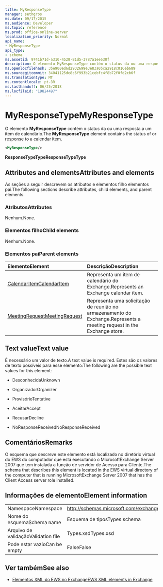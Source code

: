 ```yaml
---
title: MyResponseType
manager: sethgros
ms.date: 09/17/2015
ms.audience: Developer
ms.topic: reference
ms.prod: office-online-server
localization_priority: Normal
api_name:
- MyResponseType
api_type:
- schema
ms.assetid: 9741b71d-a310-4520-81d5-3787a1ee630f
description: O elemento MyResponseType contém o status da ou uma resposta a um item de calendário.
ms.openlocfilehash: 3be900ed6d2932699e3e83a0bca2918c016eb689
ms.sourcegitcommit: 34041125dc8c5f993b21cebfc4f8b72f0fd2cb6f
ms.translationtype: MT
ms.contentlocale: pt-BR
ms.lasthandoff: 06/25/2018
ms.locfileid: "19824497"
---
```

# <a name="myresponsetype"></a><span data-ttu-id="8efc1-103">MyResponseType</span><span class="sxs-lookup"><span data-stu-id="8efc1-103">MyResponseType</span></span>

<span data-ttu-id="8efc1-104">O elemento **MyResponseType** contém o status da ou uma resposta a um item de calendário.</span><span class="sxs-lookup"><span data-stu-id="8efc1-104">The **MyResponseType** element contains the status of or response to a calendar item.</span></span> 
  
```xml
<MyResponseType/>
```

 <span data-ttu-id="8efc1-105">**ResponseTypeType**</span><span class="sxs-lookup"><span data-stu-id="8efc1-105">**ResponseTypeType**</span></span>
## <a name="attributes-and-elements"></a><span data-ttu-id="8efc1-106">Attributes and elements</span><span class="sxs-lookup"><span data-stu-id="8efc1-106">Attributes and elements</span></span>

<span data-ttu-id="8efc1-107">As seções a seguir descrevem os atributos e elementos filho elementos pai.</span><span class="sxs-lookup"><span data-stu-id="8efc1-107">The following sections describe attributes, child elements, and parent elements.</span></span>
  
### <a name="attributes"></a><span data-ttu-id="8efc1-108">Atributos</span><span class="sxs-lookup"><span data-stu-id="8efc1-108">Attributes</span></span>

<span data-ttu-id="8efc1-109">Nenhum.</span><span class="sxs-lookup"><span data-stu-id="8efc1-109">None.</span></span>
  
### <a name="child-elements"></a><span data-ttu-id="8efc1-110">Elementos filho</span><span class="sxs-lookup"><span data-stu-id="8efc1-110">Child elements</span></span>

<span data-ttu-id="8efc1-111">Nenhum.</span><span class="sxs-lookup"><span data-stu-id="8efc1-111">None.</span></span>
  
### <a name="parent-elements"></a><span data-ttu-id="8efc1-112">Elementos pai</span><span class="sxs-lookup"><span data-stu-id="8efc1-112">Parent elements</span></span>

|<span data-ttu-id="8efc1-113">**Elemento**</span><span class="sxs-lookup"><span data-stu-id="8efc1-113">**Element**</span></span>|<span data-ttu-id="8efc1-114">**Descrição**</span><span class="sxs-lookup"><span data-stu-id="8efc1-114">**Description**</span></span>|
|:-----|:-----|
|[<span data-ttu-id="8efc1-115">CalendarItem</span><span class="sxs-lookup"><span data-stu-id="8efc1-115">CalendarItem</span></span>](calendaritem.md) <br/> |<span data-ttu-id="8efc1-116">Representa um item de calendário do Exchange.</span><span class="sxs-lookup"><span data-stu-id="8efc1-116">Represents an Exchange calendar item.</span></span>  <br/> |
|[<span data-ttu-id="8efc1-117">MeetingRequest</span><span class="sxs-lookup"><span data-stu-id="8efc1-117">MeetingRequest</span></span>](meetingrequest.md) <br/> |<span data-ttu-id="8efc1-118">Representa uma solicitação de reunião no armazenamento do Exchange.</span><span class="sxs-lookup"><span data-stu-id="8efc1-118">Represents a meeting request in the Exchange store.</span></span>  <br/> |
   
## <a name="text-value"></a><span data-ttu-id="8efc1-119">Text value</span><span class="sxs-lookup"><span data-stu-id="8efc1-119">Text value</span></span>

<span data-ttu-id="8efc1-120">É necessário um valor de texto.</span><span class="sxs-lookup"><span data-stu-id="8efc1-120">A text value is required.</span></span> <span data-ttu-id="8efc1-121">Estes são os valores de texto possíveis para esse elemento:</span><span class="sxs-lookup"><span data-stu-id="8efc1-121">The following are the possible text values for this element:</span></span>
  
- <span data-ttu-id="8efc1-122">Desconhecida</span><span class="sxs-lookup"><span data-stu-id="8efc1-122">Unknown</span></span>
    
- <span data-ttu-id="8efc1-123">Organizador</span><span class="sxs-lookup"><span data-stu-id="8efc1-123">Organizer</span></span>
    
- <span data-ttu-id="8efc1-124">Provisório</span><span class="sxs-lookup"><span data-stu-id="8efc1-124">Tentative</span></span>
    
- <span data-ttu-id="8efc1-125">Aceitar</span><span class="sxs-lookup"><span data-stu-id="8efc1-125">Accept</span></span>
    
- <span data-ttu-id="8efc1-126">Recusar</span><span class="sxs-lookup"><span data-stu-id="8efc1-126">Decline</span></span>
    
- <span data-ttu-id="8efc1-127">NoResponseReceived</span><span class="sxs-lookup"><span data-stu-id="8efc1-127">NoResponseReceived</span></span>
    
## <a name="remarks"></a><span data-ttu-id="8efc1-128">Comentários</span><span class="sxs-lookup"><span data-stu-id="8efc1-128">Remarks</span></span>

<span data-ttu-id="8efc1-129">O esquema que descreve este elemento está localizado no diretório virtual do EWS do computador que está executando o MicrosoftExchange Server 2007 que tem instalada a função de servidor de Acesso para Cliente.</span><span class="sxs-lookup"><span data-stu-id="8efc1-129">The schema that describes this element is located in the EWS virtual directory of the computer that is running MicrosoftExchange Server 2007 that has the Client Access server role installed.</span></span>
  
## <a name="element-information"></a><span data-ttu-id="8efc1-130">Informações de elemento</span><span class="sxs-lookup"><span data-stu-id="8efc1-130">Element information</span></span>

|||
|:-----|:-----|
|<span data-ttu-id="8efc1-131">Namespace</span><span class="sxs-lookup"><span data-stu-id="8efc1-131">Namespace</span></span>  <br/> |http://schemas.microsoft.com/exchange/services/2006/types  <br/> |
|<span data-ttu-id="8efc1-132">Nome do esquema</span><span class="sxs-lookup"><span data-stu-id="8efc1-132">Schema name</span></span>  <br/> |<span data-ttu-id="8efc1-133">Esquema de tipos</span><span class="sxs-lookup"><span data-stu-id="8efc1-133">Types schema</span></span>  <br/> |
|<span data-ttu-id="8efc1-134">Arquivo de validação</span><span class="sxs-lookup"><span data-stu-id="8efc1-134">Validation file</span></span>  <br/> |<span data-ttu-id="8efc1-135">Types.xsd</span><span class="sxs-lookup"><span data-stu-id="8efc1-135">Types.xsd</span></span>  <br/> |
|<span data-ttu-id="8efc1-136">Pode estar vazio</span><span class="sxs-lookup"><span data-stu-id="8efc1-136">Can be empty</span></span>  <br/> |<span data-ttu-id="8efc1-137">False</span><span class="sxs-lookup"><span data-stu-id="8efc1-137">False</span></span>  <br/> |
   
## <a name="see-also"></a><span data-ttu-id="8efc1-138">Ver também</span><span class="sxs-lookup"><span data-stu-id="8efc1-138">See also</span></span>



- [<span data-ttu-id="8efc1-139">Elementos XML do EWS no Exchange</span><span class="sxs-lookup"><span data-stu-id="8efc1-139">EWS XML elements in Exchange</span></span>](ews-xml-elements-in-exchange.md)

